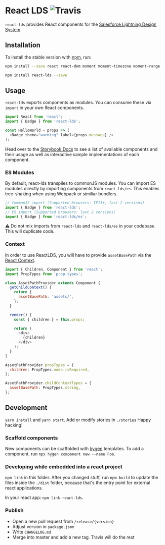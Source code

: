 # React LDS ![Travis](https://travis-ci.org/propertybase/react-lds.svg?branch=master)

`react-lds` provides React components for the [Salesforce Lightning Design System](http://lightningdesignsystem.com/).

## Installation

To install the stable version with [npm](http://npmjs.com/), run:

``` bash
npm install --save react react-dom moment moment-timezone moment-range
```

``` bash
npm install react-lds --save
```

## Usage

`react-lds` exports components as modules. You can consume these via `import` in your own React components.

``` js
import React from 'react';
import { Badge } from 'react-lds';

const HelloWorld = props => (
  <Badge theme="warning" label={props.message} />
);

```

Head over to the [Storybook Docs](https://react-lds.github.io/react-lds) to see a list of available components and their usage as well as interactive sample implementations of each component.

### ES Modules

By default, react-lds transpiles to commonJS modules. You can import ES modules directly by importing components from `react-lds/es`. This enables tree-shaking when using Webpack or similiar bundlers.

``` js
// CommonJS import (Supported browsers: IE11+, last 2 versions)
import { Badge } from 'react-lds';
// ES import (Supported browsers: last 2 versions)
import { Badge } from 'react-lds/es';
```

⚠ Do not mix imports from `react-lds` and `react-lds/es` in your codebase. This will duplicate code.

### Context

In order to use ReactLDS, you will have to provide `assetBasePath` via the [React Context](https://facebook.github.io/react/docs/context.html).

``` js
import { Children, Component } from 'react';
import PropTypes from 'prop-types';

class AssetPathProvider extends Component {
  getChildContext() {
    return {
      assetBasePath: 'assets/',
    };
  }

  render() {
    const { children } = this.props;

    return (
      <div>
        {children}
      </div>
    );
  }
}

AssetPathProvider.propTypes = {
  children: PropTypes.node.isRequired,
};

AssetPathProvider.childContextTypes = {
  assetBasePath: PropTypes.string,
};
```

## Development

`yarn install` and `yarn start`. Add or modify stories in `./stories` Happy hacking!

### Scaffold components

New components can be scaffolded with [hygen](https://hygen.io) templates. To add a component, run `npx hygen component new --name Foo`.

### Developing while embedded into a react project

`npm link` in this folder. After you changed stuff, run `npm build` to update
the files inside the `./dist` folder, because that's the entry point for
external react applications.

In your react app: `npm link react-lds`.

### Publish

- Open a new pull request from `/release/{version}`
- Adjust version in `package.json`
- Write `CHANGELOG.md`
- Merge into master and add a new tag. Travis will do the rest
